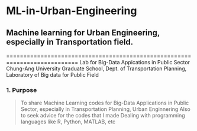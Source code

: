 # ML-in-Urban-Engineering
## Machine learning for Urban Engineering, especially in Transportation field.
===========================================================================
Lab for Big-Data Appications in Public Sector
Chung-Ang University Graduate School, Dept. of Transportation Planning, Laboratory of Big data for Public Field
### 1. Purpose
> To share Machine Learning codes for Big-Data Applications in Public Sector, especially in Transportation Planning, Urban Enginnering
> Also to seek advice for the codes that I made
> Dealing with programming languages like R, Python, MATLAB, etc
